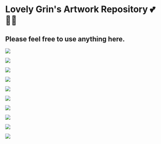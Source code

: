 # Lovely Grin's Artwork Repository 💕👩‍🌾

## Please feel free to use anything here.

![](art/0_lovegrin_500x.png)

![](art/1_redgrinheart_500x.png)

![](art/2_gringit_500x.png)

![](art/3_checkedgrin_500x.png)

![](art/4_stripedgrin_500x.png)

![](art/5_darkgrin_500x.png)

![](art/6_monstergrin_500x.png)

![](art/7_cutegrin_500x.png)

![](art/8_grinfruit_500x.png)

![](art/9_grinpark_500x.png)